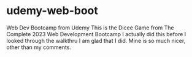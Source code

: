 # udemy-web-boot
Web Dev Bootcamp from Udemy
This is the Dicee Game from The Complete 2023 Web Development Bootcamp
I actually did this before I looked through the walkthru I am glad that I did. Mine is so much nicer, other than my comments. 
